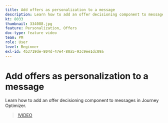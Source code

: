 ```yaml
---
title: Add offers as personalization to a message
description: Learn how to add an offer decisioning component to messages in Journey Optimizer.
kt: 8033
thumbnail: 334088.jpg
feature: Personalization, Offers
doc-type: feature video
team: PM
role: User
level: Beginner
exl-id: 4b3719de-804d-47e4-80a5-93c9ee1dc09a
---
```

# Add offers as personalization to a message

Learn how to add an offer decisioning component to messages in Journey Optimizer.

>[!VIDEO](https://video.tv.adobe.com/v/334088?quality=12)
